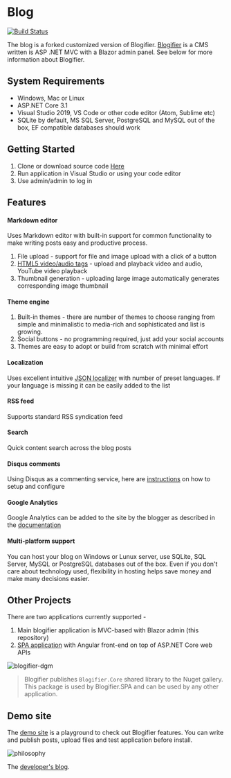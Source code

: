 # Blog
[![Build Status](https://dev.azure.com/rtur/Blogifier/_apis/build/status/blogifierdotnet.Blogifier)](https://dev.azure.com/rtur/Blogifier/_build/latest?definitionId=3)

The blog is a forked customized version of Blogifier. [Blogifier](https://github.com/blogifierdotnet) is a CMS written is ASP .NET MVC with a Blazor admin panel. See below for more information about Blogifier. 


## System Requirements

* Windows, Mac or Linux
* ASP.NET Core 3.1
* Visual Studio 2019, VS Code or other code editor (Atom, Sublime etc)
* SQLite by default, MS SQL Server, PostgreSQL and MySQL out of the box, EF compatible databases should work

## Getting Started

1. Clone or download source code [Here](https://github.com/blogifierdotnet)
2. Run application in Visual Studio or using your code editor
3. Use admin/admin to log in

## Features

#### Markdown editor
Uses Markdown editor with built-in support for common functionality to make writing posts easy and productive process.

1. File upload - support for file and image upload with a click of a button
2. [HTML5 video/audio tags](https://github.com/blogifierdotnet/Blogifier/blob/master/docs/VideoAudio.md) - 
    upload and playback video and audio, YouTube video playback
3. Thumbnail generation - uploading large image automatically generates corresponding image thumbnail

#### Theme engine

1. Built-in themes - there are number of themes to choose ranging from simple and minimalistic to media-rich and sophisticated and list is growing.
2. Social buttons - no programming required, just add your social accounts
3. Themes are easy to adopt or build from scratch with minimal effort

#### Localization
Uses excellent intuitive [JSON localizer](https://github.com/blogifierdotnet/Blogifier/blob/master/docs/Localization.md) 
with number of preset languages. If your language is missing it can be easily added to the list

#### RSS feed
Supports standard RSS syndication feed

#### Search
Quick content search across the blog posts

#### Disqus comments
Using Disqus as a commenting service, here are 
[instructions](https://github.com/blogifierdotnet/Blogifier/blob/master/docs/ScriptIncludes.md) on how to setup and configure

#### Google Analytics
Google Analytics can be added to the site by the blogger as described in 
the [documentation](https://github.com/blogifierdotnet/Blogifier/blob/master/docs/ScriptIncludes.md) 

#### Multi-platform support
You can host your blog on Windows or Lunux server, use SQLite, SQL Server, MySQL or PostgreSQL databases out of the box. 
Even if you don't care about technology used, flexibility in hosting helps save money and make many decisions easier.

## Other Projects
There are two applications currently supported -
1. Main blogifier application is MVC-based with Blazor admin (this repository)
2. [SPA application](https://github.com/blogifierdotnet/Blogifier.SPA) with Angular front-end on top of ASP.NET Core web APIs

![blogifier-dgm](https://user-images.githubusercontent.com/1932785/81506457-1611e580-92bc-11ea-927e-b826c56ba21b.png)
> Blogifier publishes `Blogifier.Core` shared library to the Nuget gallery.
This package is used by Blogifier.SPA and can be used by any other application.

## Demo site

The [demo site](http://blogifier.net) is a playground to check out Blogifier features. You can write and publish posts, upload files and test application before install.

![philosophy](https://user-images.githubusercontent.com/1932785/81521511-0e2e6180-930d-11ea-8ad5-35d3cf2b6e8c.jpg)

The [developer's blog](http://rtur.net/blog).
